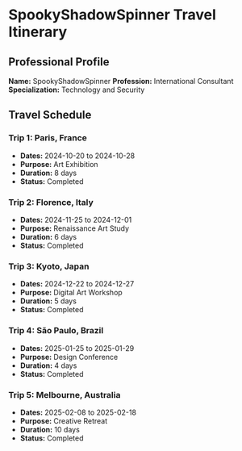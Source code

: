 # SpookyShadowSpinner Travel Itinerary

## Professional Profile
**Name:** SpookyShadowSpinner
**Profession:** International Consultant
**Specialization:** Technology and Security

## Travel Schedule

### Trip 1: Paris, France
- **Dates:** 2024-10-20 to 2024-10-28
- **Purpose:** Art Exhibition
- **Duration:** 8 days
- **Status:** Completed

### Trip 2: Florence, Italy
- **Dates:** 2024-11-25 to 2024-12-01
- **Purpose:** Renaissance Art Study
- **Duration:** 6 days
- **Status:** Completed

### Trip 3: Kyoto, Japan
- **Dates:** 2024-12-22 to 2024-12-27
- **Purpose:** Digital Art Workshop
- **Duration:** 5 days
- **Status:** Completed

### Trip 4: São Paulo, Brazil
- **Dates:** 2025-01-25 to 2025-01-29
- **Purpose:** Design Conference
- **Duration:** 4 days
- **Status:** Completed

### Trip 5: Melbourne, Australia
- **Dates:** 2025-02-08 to 2025-02-18
- **Purpose:** Creative Retreat
- **Duration:** 10 days
- **Status:** Completed


